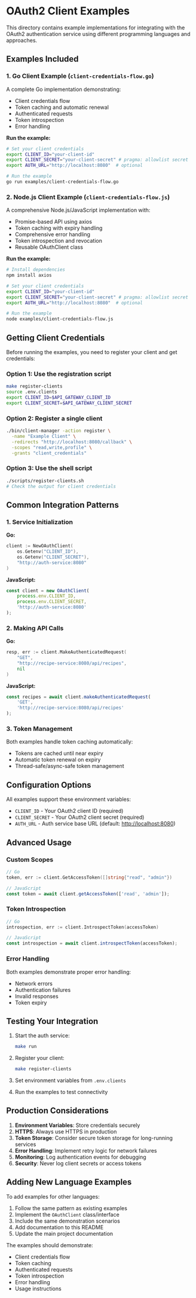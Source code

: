 # OAuth2 Client Examples

This directory contains example implementations for integrating with the OAuth2 authentication service using different
programming languages and approaches.

## Examples Included

### 1. Go Client Example (`client-credentials-flow.go`)

A complete Go implementation demonstrating:

- Client credentials flow
- Token caching and automatic renewal
- Authenticated requests
- Token introspection
- Error handling

**Run the example:**

```bash
# Set your client credentials
export CLIENT_ID="your-client-id"
export CLIENT_SECRET="your-client-secret" # pragma: allowlist secret
export AUTH_URL="http://localhost:8080"  # optional

# Run the example
go run examples/client-credentials-flow.go
```

### 2. Node.js Client Example (`client-credentials-flow.js`)

A comprehensive Node.js/JavaScript implementation with:

- Promise-based API using axios
- Token caching with expiry handling
- Comprehensive error handling
- Token introspection and revocation
- Reusable OAuthClient class

**Run the example:**

```bash
# Install dependencies
npm install axios

# Set your client credentials
export CLIENT_ID="your-client-id"
export CLIENT_SECRET="your-client-secret" # pragma: allowlist secret
export AUTH_URL="http://localhost:8080"  # optional

# Run the example
node examples/client-credentials-flow.js
```

## Getting Client Credentials

Before running the examples, you need to register your client and get credentials:

### Option 1: Use the registration script

```bash
make register-clients
source .env.clients
export CLIENT_ID=$API_GATEWAY_CLIENT_ID
export CLIENT_SECRET=$API_GATEWAY_CLIENT_SECRET
```

### Option 2: Register a single client

```bash
./bin/client-manager -action register \
  -name "Example Client" \
  -redirects "http://localhost:8080/callback" \
  -scopes "read,write,profile" \
  -grants "client_credentials"
```

### Option 3: Use the shell script

```bash
./scripts/register-clients.sh
# Check the output for client credentials
```

## Common Integration Patterns

### 1. Service Initialization

**Go:**

```go
client := NewOAuthClient(
    os.Getenv("CLIENT_ID"),
    os.Getenv("CLIENT_SECRET"),
    "http://auth-service:8080"
)
```

**JavaScript:**

```javascript
const client = new OAuthClient(
    process.env.CLIENT_ID,
    process.env.CLIENT_SECRET,
    'http://auth-service:8080'
);
```

### 2. Making API Calls

**Go:**

```go
resp, err := client.MakeAuthenticatedRequest(
    "GET",
    "http://recipe-service:8080/api/recipes",
    nil
)
```

**JavaScript:**

```javascript
const recipes = await client.makeAuthenticatedRequest(
    'GET',
    'http://recipe-service:8080/api/recipes'
);
```

### 3. Token Management

Both examples handle token caching automatically:

- Tokens are cached until near expiry
- Automatic token renewal on expiry
- Thread-safe/async-safe token management

## Configuration Options

All examples support these environment variables:

- `CLIENT_ID` - Your OAuth2 client ID (required)
- `CLIENT_SECRET` - Your OAuth2 client secret (required)
- `AUTH_URL` - Auth service base URL (default: <http://localhost:8080>)

## Advanced Usage

### Custom Scopes

```go
// Go
token, err := client.GetAccessToken([]string{"read", "admin"})
```

```javascript
// JavaScript
const token = await client.getAccessToken(['read', 'admin']);
```

### Token Introspection

```go
// Go
introspection, err := client.IntrospectToken(accessToken)
```

```javascript
// JavaScript
const introspection = await client.introspectToken(accessToken);
```

### Error Handling

Both examples demonstrate proper error handling:

- Network errors
- Authentication failures
- Invalid responses
- Token expiry

## Testing Your Integration

1. Start the auth service:

   ```bash
   make run
   ```

2. Register your client:

   ```bash
   make register-clients
   ```

3. Set environment variables from `.env.clients`

4. Run the examples to test connectivity

## Production Considerations

1. **Environment Variables**: Store credentials securely
2. **HTTPS**: Always use HTTPS in production
3. **Token Storage**: Consider secure token storage for long-running services
4. **Error Handling**: Implement retry logic for network failures
5. **Monitoring**: Log authentication events for debugging
6. **Security**: Never log client secrets or access tokens

## Adding New Language Examples

To add examples for other languages:

1. Follow the same pattern as existing examples
2. Implement the `OAuthClient` class/interface
3. Include the same demonstration scenarios
4. Add documentation to this README
5. Update the main project documentation

The examples should demonstrate:

- Client credentials flow
- Token caching
- Authenticated requests
- Token introspection
- Error handling
- Usage instructions
